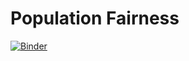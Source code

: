 # Population Fairness

<!-- [![Binder](https://mybinder.org/badge_logo.svg)](https://mybinder.org/v2/gh/zsiegel92/populationModel/master) -->


<a href="https://mybinder.org/v2/gh/zsiegel92/populationModel/master" target="_blank"><img src="https://camo.githubusercontent.com/483bae47a175c24dfbfc57390edd8b6982ac5fb3/68747470733a2f2f6d7962696e6465722e6f72672f62616467655f6c6f676f2e737667" alt="Binder" data-canonical-src="https://mybinder.org/badge_logo.svg" style="max-width:100%;"></a>
